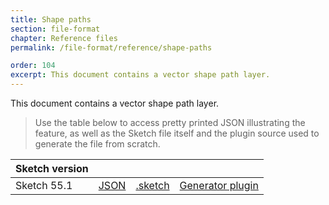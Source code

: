 ```yaml
---
title: Shape paths
section: file-format
chapter: Reference files
permalink: /file-format/reference/shape-paths

order: 104
excerpt: This document contains a vector shape path layer.
---
```


This document contains a vector shape path layer.

> Use the table below to access pretty printed JSON illustrating the feature, as well as the Sketch file itself and the plugin source used to generate the file from scratch.

| Sketch version |                                                                                                          |                                                                                                                    |                                                                                                                                                 |
| -------------- | -------------------------------------------------------------------------------------------------------- | ------------------------------------------------------------------------------------------------------------------ | ----------------------------------------------------------------------------------------------------------------------------------------------- |
| Sketch 55.1    | [JSON](https://github.com/BohemianCoding/SketchAPI/tree/develop/reference-files/55.1/shape-paths/output) | [.sketch](https://github.com/BohemianCoding/SketchAPI/tree/develop/reference-files/55.1/shape-paths/output.sketch) | [Generator plugin](https://github.com/BohemianCoding/SketchAPI/tree/develop/reference-files/plugin.sketchplugin/Contents/Sketch/shape-paths.js) |
